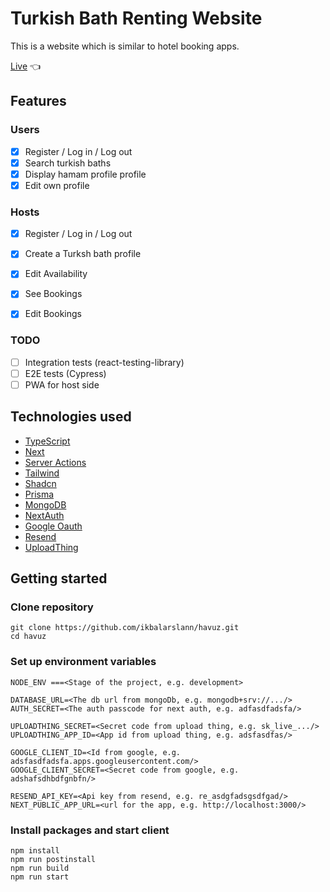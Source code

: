 # Turkish Bath Renting Website

This is a website which is similar to hotel booking apps.

[Live](https://www.havuzvehavuz.com/) :point_left:

## Features

### Users

- [x] Register / Log in / Log out
- [x] Search turkish baths
- [x] Display hamam profile profile
- [x] Edit own profile

### Hosts

- [x] Register / Log in / Log out
- [x] Create a Turksh bath profile
- [x] Edit Availability
- [x] See Bookings
- [x] Edit Bookings


### TODO

- [ ] Integration tests (react-testing-library)
- [ ] E2E tests (Cypress)
- [ ] PWA for host side

## Technologies used

- [TypeScript](https://www.typescriptlang.org/)
- [Next](https://www.typescriptlang.org/)
- [Server Actions](https://www.typescriptlang.org/)
- [Tailwind](https://www.typescriptlang.org/)
- [Shadcn](https://www.typescriptlang.org/)
- [Prisma](https://www.typescriptlang.org/) 
- [MongoDB](https://www.typescriptlang.org/)
- [NextAuth](https://www.typescriptlang.org/)
- [Google Oauth](https://www.typescriptlang.org/)
- [Resend](https://www.typescriptlang.org/)
- [UploadThing](https://www.typescriptlang.org/)

  
## Getting started

### Clone repository

```
git clone https://github.com/ikbalarslann/havuz.git
cd havuz
```

### Set up environment variables

```
NODE_ENV ===<Stage of the project, e.g. development>

DATABASE_URL=<The db url from mongoDb, e.g. mongodb+srv://.../>
AUTH_SECRET=<The auth passcode for next auth, e.g. adfasdfadsfa/>

UPLOADTHING_SECRET=<Secret code from upload thing, e.g. sk_live_.../>
UPLOADTHING_APP_ID=<App id from upload thing, e.g. adsfasdfas/>

GOOGLE_CLIENT_ID=<Id from google, e.g. adsfasdfadsfa.apps.googleusercontent.com/>
GOOGLE_CLIENT_SECRET=<Secret code from google, e.g. adshafsdhbdfgnbfn/>

RESEND_API_KEY=<Api key from resend, e.g. re_asdgfadsgsdfgad/>
NEXT_PUBLIC_APP_URL=<url for the app, e.g. http://localhost:3000/>

```

### Install packages and start client

```
npm install
npm run postinstall
npm run build
npm run start
```



